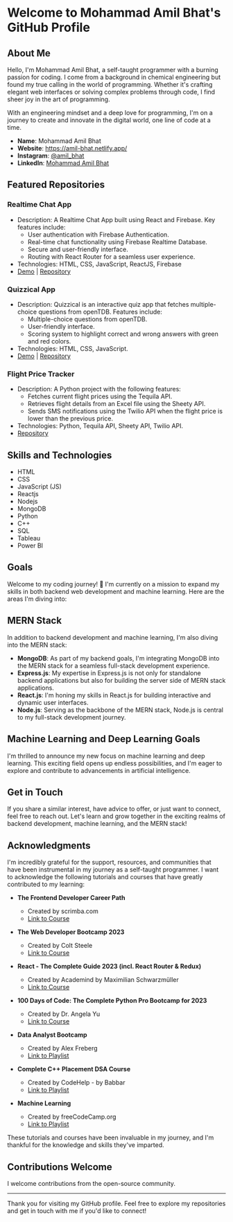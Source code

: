 # Welcome to Mohammad Amil Bhat's GitHub Profile


## About Me

Hello, I'm Mohammad Amil Bhat, a self-taught programmer with a burning passion for coding. I come from a background in chemical engineering but found my true calling in the world of programming. Whether it's crafting elegant web interfaces or solving complex problems through code, I find sheer joy in the art of programming.

With an engineering mindset and a deep love for programming, I'm on a journey to create and innovate in the digital world, one line of code at a time.

- **Name**: Mohammad Amil Bhat
- **Website**: https://amil-bhat.netlify.app/
- **Instagram**: [@amil_bhat](https://www.instagram.com/amil_bhat/)
- **LinkedIn**: [Mohammad Amil Bhat](https://www.linkedin.com/in/mohammad-amil-bhat-91a238157/)


## Featured Repositories

### Realtime Chat App
- Description: A Realtime Chat App built using React and Firebase. Key features include:
  - User authentication with Firebase Authentication.
  - Real-time chat functionality using Firebase Realtime Database.
  - Secure and user-friendly interface.
  - Routing with React Router for a seamless user experience.
- Technologies: HTML, CSS, JavaScript, ReactJS, Firebase
- [Demo](https://mabrealtimechat.netlify.app/) | [Repository](https://github.com/amilbhat/realtime-chat-app)

### Quizzical App
- Description: Quizzical is an interactive quiz app that fetches multiple-choice questions from openTDB. Features include:
  - Multiple-choice questions from openTDB.
  - User-friendly interface.
  - Scoring system to highlight correct and wrong answers with green and red colors.
- Technologies: HTML, CSS, JavaScript.
- [Demo](https://amilbhat.github.io/Quizzical/) | [Repository](https://github.com/amilbhat/Quizzical)

### Flight Price Tracker
- Description: A Python project with the following features:
  - Fetches current flight prices using the Tequila API.
  - Retrieves flight details from an Excel file using the Sheety API.
  - Sends SMS notifications using the Twilio API when the flight price is lower than the previous price.
- Technologies: Python, Tequila API, Sheety API, Twilio API.
- [Repository](https://github.com/amilbhat/pythonprojects/tree/4507b6b4e2cbd0e2082c9a5436f8409aa45cb0dc/Flight%20Finder)

## Skills and Technologies

- HTML
- CSS
- JavaScript (JS)
- Reactjs
- Nodejs
- MongoDB
- Python
- C++
- SQL
- Tableau
- Power BI


## Goals

Welcome to my coding journey! 👋 I'm currently on a mission to expand my skills in both backend web development and machine learning. Here are the areas I'm diving into:

## MERN Stack

In addition to backend development and machine learning, I'm also diving into the MERN stack:

- **MongoDB**: As part of my backend goals, I'm integrating MongoDB into the MERN stack for a seamless full-stack development experience.
- **Express.js**: My expertise in Express.js is not only for standalone backend applications but also for building the server side of MERN stack applications.
- **React.js**: I'm honing my skills in React.js for building interactive and dynamic user interfaces.
- **Node.js**: Serving as the backbone of the MERN stack, Node.js is central to my full-stack development journey.

## Machine Learning and Deep Learning Goals

I'm thrilled to announce my new focus on machine learning and deep learning. This exciting field opens up endless possibilities, and I'm eager to explore and contribute to advancements in artificial intelligence.

## Get in Touch

If you share a similar interest, have advice to offer, or just want to connect, feel free to reach out. Let's learn and grow together in the exciting realms of backend development, machine learning, and the MERN stack!




## Acknowledgments

I'm incredibly grateful for the support, resources, and communities that have been instrumental in my journey as a self-taught programmer. I want to acknowledge the following tutorials and courses that have greatly contributed to my learning:

- **The Frontend Developer Career Path**
  - Created by scrimba.com
  - [Link to Course](https://scrimba.com/learn/frontend)

- **The Web Developer Bootcamp 2023**
  - Created by Colt Steele
  - [Link to Course](https://www.udemy.com/course/the-web-developer-bootcamp/)

- **React - The Complete Guide 2023 (incl. React Router & Redux)**
  - Created by Academind by Maximilian Schwarzmüller
  - [Link to Course](https://www.udemy.com/course/react-the-complete-guide-incl-redux/)

- **100 Days of Code: The Complete Python Pro Bootcamp for 2023**
  - Created by Dr. Angela Yu
  - [Link to Course](https://www.udemy.com/course/100-days-of-code/)

- **Data Analyst Bootcamp**
  - Created by Alex Freberg
  - [Link to Playlist](https://www.youtube.com/playlist?list=PLUaB-1hjhk8FE_XZ87vPPSfHqb6OcM0cF)

- **Complete C++ Placement DSA Course**
  - Created by CodeHelp - by Babbar
  - [Link to Playlist](https://www.youtube.com/playlist?list=PLDzeHZWIZsTryvtXdMr6rPh4IDexB5NIA)

- **Machine Learning**
  - Created by freeCodeCamp.org
  - [Link to Playlist](https://www.youtube.com/playlist?list=PLWKjhJtqVAblStefaz_YOVpDWqcRScc2s)

These tutorials and courses have been invaluable in my journey, and I'm thankful for the knowledge and skills they've imparted.


## Contributions Welcome

I welcome contributions from the open-source community.

---

Thank you for visiting my GitHub profile. Feel free to explore my repositories and get in touch with me if you'd like to connect!
